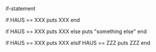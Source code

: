 if-statement

if HAUS == XXX
  puts XXX
end


if HAUS == XXX
  puts XXX
else
  puts "something else"
end


if HAUS == XXX
  puts XXX
elsif HAUS == ZZZ
  puts ZZZ
end
